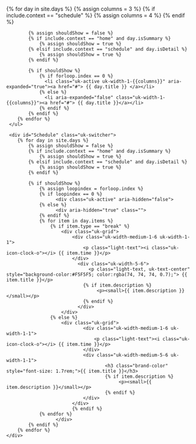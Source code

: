 <div class="uk-width-1-1">
    <ul class="uk-tab uk-tab-center uk-tab-grid uk-margin-large-bottom" data-uk-tab data-uk-switcher="{connect:'#Schedule'}">
  		{% for day in site.days %}
			{% assign columns = 3 %}
			{% if include.context == "schedule" %}
			    {% assign columns = 4 %}
			{% endif %}
			
			{% assign shouldShow = false %}
			{% if include.context == "home" and day.isSummary %}
				{% assign shouldShow = true %}
			{% elsif include.context == "schedule" and day.isDetail %}
				{% assign shouldShow = true %}
			{% endif %}
			
			{% if shouldShow %}
				{% if forloop.index == 0 %}
                  <li class="uk-active uk-width-1-{{columns}}" aria-expanded="true"><a href="#"> {{ day.title }} </a></li>
				{% else %}
                  <li aria-expanded="false" class="uk-width-1-{{columns}}"><a href="#"> {{ day.title }}</a></li>
				{% endif %}
			{% endif %}
		{% endfor %}
     </ul>
			  
     <div id="Schedule" class="uk-switcher">
    	{% for day in site.days %}	
			{% assign shouldShow = false %}
			{% if include.context == "home" and day.isSummary %}
				{% assign shouldShow = true %}
			{% elsif include.context == "schedule" and day.isDetail %}
				{% assign shouldShow = true %}
			{% endif %}
				
			{% if shouldShow %}
				{% assign loopindex = forloop.index %}
				{% if loopindex == 0 %}
                      <div class="uk-active" aria-hidden="false">
				{% else %}
                      <div aria-hidden="true" class="">
				{% endif %}
	    		{% for item in day.items %}
					{% if item.type == "break" %}
						<div class="uk-grid">
                  		  	<div class="uk-width-medium-1-6 uk-width-1-1">
                    			<p class="light-text"><i class="uk-icon-clock-o"></i> {{ item.time }}</p>
                 		   	</div>
					          <div class="uk-width-5-6">
					              <p class="light-text, uk-text-center" style="background-color:#F5F5F5; color:rgba(74, 74, 74, 0.7);"> {{ item.title }}</p>
								{% if item.description %}
                  				     <p><small>{{ item.description }}</small></p>
								{% endif %}
					          </div>
					    </div>
					{% else %}
                   	 	<div class="uk-grid">
                      		  	<div class="uk-width-medium-1-6 uk-width-1-1">
                        			<p class="light-text"><i class="uk-icon-clock-o"></i> {{ item.time }}</p>
                     		   	</div>
                      		 	<div class="uk-width-medium-5-6 uk-width-1-1">
                        				<h3 class="brand-color" style="font-size: 1.7rem;">{{ item.title }}</h3>
										{% if item.description %}
                        				     <p><small>{{ item.description }}</small></p>
										{% endif %}
                      			</div>
                    		</div>
							{% endif %}
  			    {% endfor %}
				      </div>
			{% endif %}
  		{% endfor %}
	</div>					  
</div>